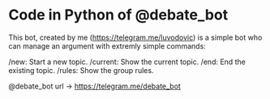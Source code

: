 # Code in Python of @debate_bot


This bot, created by me (https://telegram.me/luvodovic) is a simple bot who can manage an argument with extremly simple commands:

/new: Start a new topic.
/current: Show the current topic.
/end: End the existing topic.
/rules: Show the group rules.

@debate_bot url -> https://telegram.me/debate_bot

